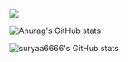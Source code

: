 ![](https://komarev.com/ghpvc/?username=suryaa6666&color=red)

![Anurag's GitHub stats](https://github-readme-stats.vercel.app/api?username=suryaa6666&show_icons=true&theme=dracula&border_radius=5)

![suryaa6666's GitHub stats](https://github-readme-stats.vercel.app/api?username=suryaa666&show_icons=true&theme=radical)
